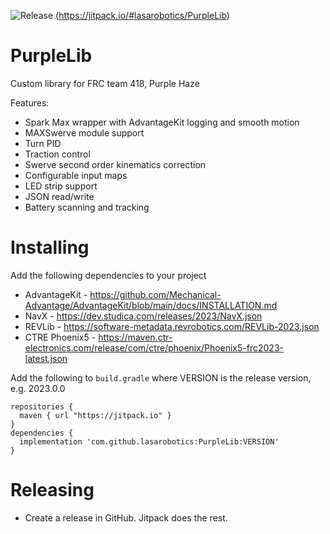 ![Release](https://jitpack.io/v/lasarobotics/PurpleLib.svg)
(https://jitpack.io/#lasarobotics/PurpleLib)

# PurpleLib
Custom library for FRC team 418, Purple Haze

Features:
* Spark Max wrapper with AdvantageKit logging and smooth motion
* MAXSwerve module support
* Turn PID
* Traction control
* Swerve second order kinematics correction
* Configurable input maps
* LED strip support
* JSON read/write
* Battery scanning and tracking


# Installing
Add the following dependencies to your project
* AdvantageKit - https://github.com/Mechanical-Advantage/AdvantageKit/blob/main/docs/INSTALLATION.md
* NavX - https://dev.studica.com/releases/2023/NavX.json
* REVLib - https://software-metadata.revrobotics.com/REVLib-2023.json
* CTRE Phoenix5 - https://maven.ctr-electronics.com/release/com/ctre/phoenix/Phoenix5-frc2023-latest.json

Add the following to `build.gradle` where VERSION is the release version, e.g. 2023.0.0
```
repositories {
  maven { url "https://jitpack.io" }
}
dependencies {
  implementation 'com.github.lasarobotics:PurpleLib:VERSION'
}
```

# Releasing
* Create a release in GitHub. Jitpack does the rest.
